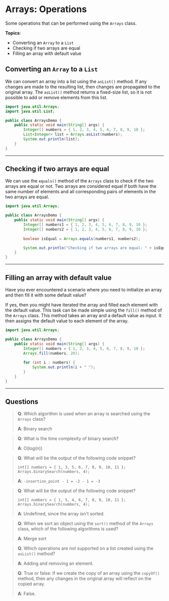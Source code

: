 # Arrays: Operations

Some operations that can be performed using the `Arrays` class.

**Topics**:

- Converting an `Array` to a `List`
- Checking if two arrays are equal
- Filling an array with default value

## Converting an `Array` to a `List`

We can convert an array into a list using the  `asList()` method.
If any changes are made to the resulting list, then changes are propagated to the original array.
The `asList()` method returns a fixed-size list, so it is not possible to add or remove elements from this list.

```java
import java.util.Arrays;
import java.util.List;

public class ArraysDemo {
    public static void main(String[] args) {
        Integer[] numbers = { 1, 2, 3, 4, 5, 6, 7, 8, 9, 10 };
        List<Integer> list = Arrays.asList(numbers);
        System.out.println(list);
    }
}
```

---

## Checking if two arrays are equal

We can use the `equals()` method of the `Arrays` class to check if the two arrays are equal or not.
Two arrays are considered equal if both have the same number of elements and all corresponding pairs of elements in the two arrays are equal.

```java
import java.util.Arrays;

public class ArraysDemo {
    public static void main(String[] args) {
        Integer[] numbers1 = { 1, 2, 3, 4, 5, 6, 7, 8, 9, 10 };
        Integer[] numbers2 = { 1, 2, 3, 4, 5, 6, 7, 8, 9, 10 };
        
        boolean isEqual = Arrays.equals(numbers1, numbers2);

        System.out.println("Checking if two arrays are equal: " + isEqual);
    }
}
```

---

## Filling an array with default value

Have you ever encountered a scenario where you need to initialize an array and then fill it with some default value?

If yes, then you might have iterated the array and filled each element with the default value.
This task can be made simple using the `fill()` method of the `Arrays` class.
This method takes an array and a default value as input.
It then assigns the default value to each element of the array.

```java
import java.util.Arrays;

public class ArraysDemo {
    public static void main(String[] args) {
        Integer[] numbers = { 1, 2, 3, 4, 5, 6, 7, 8, 9, 10 };
        Arrays.fill(numbers, 20);
        
        for (int i : numbers) {
            System.out.println(i + " ");
        }
    }
}
```

---

## Questions

> **Q**: Which algorithm is used when an array is searched using the `Arrays` class?
> 
> **A**: Binary search

> **Q**: What is the time complexity of binary search?
> 
> **A**: O(log(n))

> **Q**: What will be the output of the following code snippet?
> 
> ```
> int[] numbers = { 1, 3, 5, 6, 7, 8, 9, 10, 11 };
> Arrays.binarySearch(numbers, 4);
> ```
> 
> **A**: `-insertion_point - 1 = -2 - 1 = -3`

> **Q**: What will be the output of the following code snippet?
> 
> ```
> int[] numbers = { 1, 5, 4, 6, 7, 8, 9, 10, 11 };
> Arrays.binarySearch(numbers, 4);
> ```
> 
> **A**: Undefined, since the array isn't sorted.

> **Q**: When we sort an object using the `sort()` method of the `Arrays` class, which of the following algorithms is used?
> 
> **A**: Merge sort

> **Q**: Which operations are not supported on a list created using the `asList()` method?
> 
> **A**: Adding and removing an element.

> **Q**: True or false: If we create the copy of an array using the `copyOf()` method, then any changes in the original array will reflect on the copied array.
> 
> **A**: False.
